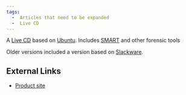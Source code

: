 ```yaml
---
tags:
  -  Articles that need to be expanded
  -  Live CD 
---
```

A [Live CD](live_cd.md) based on [Ubuntu](ubuntu.md).
Includes [SMART](smart.md) and other forensic tools

Older versions included a version based on
[Slackware](slackware.md).

## External Links

- [Product site](http://www.asrdata.com/forensic-software/smart-linux/)